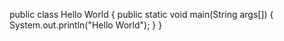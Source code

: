 public class Hello World {
	public static void main(String args[]) {
		System.out.println("Hello World");
	}
}